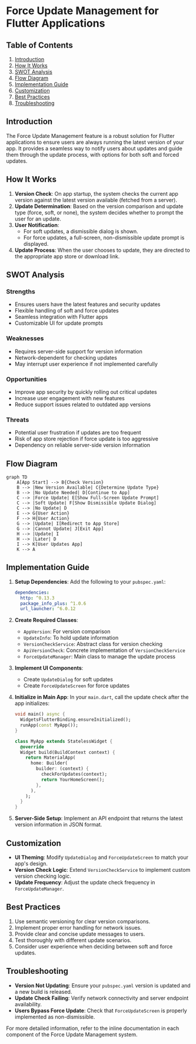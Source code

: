 # Force Update Management for Flutter Applications

## Table of Contents
1. [Introduction](#introduction)
2. [How It Works](#how-it-works)
3. [SWOT Analysis](#swot-analysis)
4. [Flow Diagram](#flow-diagram)
5. [Implementation Guide](#implementation-guide)
6. [Customization](#customization)
7. [Best Practices](#best-practices)
8. [Troubleshooting](#troubleshooting)

## Introduction

The Force Update Management feature is a robust solution for Flutter applications to ensure users are always running the latest version of your app. It provides a seamless way to notify users about updates and guide them through the update process, with options for both soft and forced updates.

## How It Works

1. **Version Check**: On app startup, the system checks the current app version against the latest version available (fetched from a server).
2. **Update Determination**: Based on the version comparison and update type (force, soft, or none), the system decides whether to prompt the user for an update.
3. **User Notification**: 
   - For soft updates, a dismissible dialog is shown.
   - For force updates, a full-screen, non-dismissible update prompt is displayed.
4. **Update Process**: When the user chooses to update, they are directed to the appropriate app store or download link.

## SWOT Analysis

### Strengths
- Ensures users have the latest features and security updates
- Flexible handling of soft and force updates
- Seamless integration with Flutter apps
- Customizable UI for update prompts

### Weaknesses
- Requires server-side support for version information
- Network-dependent for checking updates
- May interrupt user experience if not implemented carefully

### Opportunities
- Improve app security by quickly rolling out critical updates
- Increase user engagement with new features
- Reduce support issues related to outdated app versions

### Threats
- Potential user frustration if updates are too frequent
- Risk of app store rejection if force update is too aggressive
- Dependency on reliable server-side version information

## Flow Diagram

```mermaid
graph TD
    A[App Start] --> B{Check Version}
    B --> |New Version Available| C{Determine Update Type}
    B --> |No Update Needed| D[Continue to App]
    C --> |Force Update| E[Show Full-Screen Update Prompt]
    C --> |Soft Update| F[Show Dismissible Update Dialog]
    C --> |No Update| D
    E --> G{User Action}
    F --> H{User Action}
    G --> |Update| I[Redirect to App Store]
    G --> |Cannot Update| J[Exit App]
    H --> |Update| I
    H --> |Later| D
    I --> K[User Updates App]
    K --> A
```

## Implementation Guide

1. **Setup Dependencies**:
   Add the following to your `pubspec.yaml`:
   ```yaml
   dependencies:
     http: ^0.13.3
     package_info_plus: ^1.0.6
     url_launcher: ^6.0.12
   ```

2. **Create Required Classes**:
   - `AppVersion`: For version comparison
   - `UpdateInfo`: To hold update information
   - `VersionCheckService`: Abstract class for version checking
   - `ApiVersionCheck`: Concrete implementation of `VersionCheckService`
   - `ForceUpdateManager`: Main class to manage the update process

3. **Implement UI Components**:
   - Create `UpdateDialog` for soft updates
   - Create `ForceUpdateScreen` for force updates

4. **Initialize in Main App**:
   In your `main.dart`, call the update check after the app initializes:

   ```dart
   void main() async {
     WidgetsFlutterBinding.ensureInitialized();
     runApp(const MyApp());
   }

   class MyApp extends StatelessWidget {
     @override
     Widget build(BuildContext context) {
       return MaterialApp(
         home: Builder(
           builder: (context) {
             checkForUpdates(context);
             return YourHomeScreen();
           },
         ),
       );
     }
   }
   ```

5. **Server-Side Setup**:
   Implement an API endpoint that returns the latest version information in JSON format.

## Customization

- **UI Theming**: Modify `UpdateDialog` and `ForceUpdateScreen` to match your app's design.
- **Version Check Logic**: Extend `VersionCheckService` to implement custom version checking logic.
- **Update Frequency**: Adjust the update check frequency in `ForceUpdateManager`.

## Best Practices

1. Use semantic versioning for clear version comparisons.
2. Implement proper error handling for network issues.
3. Provide clear and concise update messages to users.
4. Test thoroughly with different update scenarios.
5. Consider user experience when deciding between soft and force updates.

## Troubleshooting

- **Version Not Updating**: Ensure your `pubspec.yaml` version is updated and a new build is released.
- **Update Check Failing**: Verify network connectivity and server endpoint availability.
- **Users Bypass Force Update**: Check that `ForceUpdateScreen` is properly implemented as non-dismissible.

For more detailed information, refer to the inline documentation in each component of the Force Update Management system.